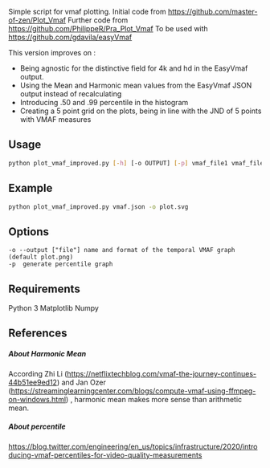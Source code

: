 
Simple script for vmaf plotting.
Initial code from https://github.com/master-of-zen/Plot_Vmaf
Further code from https://github.com/PhilippeR/Pra_Plot_Vmaf
To be used with https://github.com/gdavila/easyVmaf

This version improves on :

- Being agnostic for the distinctive field for 4k and hd in the EasyVmaf output.
- Using the Mean and Harmonic mean values from the EasyVmaf JSON output instead of recalculating
- Introducing .50 and .99 percentile in the histogram
- Creating a 5 point grid on the plots, being in line with the JND of 5 points with VMAF measures


## Usage
```bash
python plot_vmaf_improved.py [-h] [-o OUTPUT] [-p] vmaf_file1 vmaf_file2 ..... vmaf_fileX 
```

## Example
```bash
python plot_vmaf_improved.py vmaf.json -o plot.svg
```

## Options
```
-o --output ["file"] name and format of the temporal VMAF graph (default plot.png)
-p  generate percentile graph 
```

## Requirements
Python 3
Matplotlib
Numpy

## References 
##### About Harmonic Mean
According Zhi Li (https://netflixtechblog.com/vmaf-the-journey-continues-44b51ee9ed12) and Jan Ozer (https://streaminglearningcenter.com/blogs/compute-vmaf-using-ffmpeg-on-windows.html) , harmonic mean makes more sense than arithmetic mean.

##### About percentile
https://blog.twitter.com/engineering/en_us/topics/infrastructure/2020/introducing-vmaf-percentiles-for-video-quality-measurements
